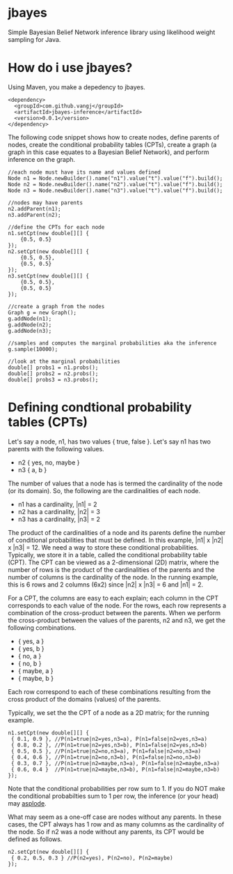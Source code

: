 # jbayes
Simple Bayesian Belief Network inference library using likelihood weight sampling for Java.

# How do i use jbayes?

Using Maven, you make a depedency to jbayes.

```
<dependency>
  <groupId>com.github.vangj</groupId>
  <artifactId>jbayes-inference</artifactId>
  <version>0.0.1</version>
</dependency>
```


The following code snippet shows how to create nodes, define parents of nodes, create the conditional probability tables (CPTs), create a graph (a graph in this case equates to a Bayesian Belief Network), and perform inference on the graph.

```
//each node must have its name and values defined
Node n1 = Node.newBuilder().name("n1").value("t").value("f").build();
Node n2 = Node.newBuilder().name("n2").value("t").value("f").build();
Node n3 = Node.newBuilder().name("n3").value("t").value("f").build();

//nodes may have parents
n2.addParent(n1);
n3.addParent(n2);

//define the CPTs for each node
n1.setCpt(new double[][] {
    {0.5, 0.5}
});
n2.setCpt(new double[][] {
    {0.5, 0.5},
    {0.5, 0.5}
});
n3.setCpt(new double[][] {
    {0.5, 0.5},
    {0.5, 0.5}
});

//create a graph from the nodes
Graph g = new Graph();
g.addNode(n1);
g.addNode(n2);
g.addNode(n3);

//samples and computes the marginal probabilities aka the inference
g.sample(10000);

//look at the marginal probabilities
double[] probs1 = n1.probs();
double[] probs2 = n2.probs();
double[] probs3 = n3.probs();
```

# Defining condtional probability tables (CPTs)

Let's say a node, n1, has two values { true, false }. Let's say n1 has two parents with the following values.
* n2 { yes, no, maybe }
* n3 { a, b }

The number of values that a node has is termed the cardinality of the node (or its domain). So, the following are the cardinalities of each node.
* n1 has a cardinality, |n1| = 2
* n2 has a cardinality, |n2| = 3
* n3 has a cardinality, |n3| = 2

The product of the cardinalities of a node and its parents define the number of conditional probabilities that must be defined. In this example, |n1| x |n2| x |n3| = 12. We need a way to store these conditional probabilities. Typically, we store it in a table, called the conditional probability table (CPT). The CPT can be viewed as a 2-dimensional (2D) matrix, where the number of rows is the product of the cardinalities of the parents and the number of columns is the cardinality of the node. In the running example, this is 6 rows and 2 columns (6x2) since |n2| x |n3| = 6 and |n1| = 2.

For a CPT, the columns are easy to each explain; each column in the CPT corresponds to each value of the node. For the rows, each row represents a combination of the cross-product between the parents. When we perform the cross-product between the values of the parents, n2 and n3, we get the following combinations.
* { yes, a }
* { yes, b }
* { no, a }
* { no, b }
* { maybe, a }
* { maybe, b }

Each row correspond to each of these combinations resulting from the cross product of the domains (values) of the parents. 

Typically, we set the the CPT of a node as a 2D matrix; for the running example.

```
n1.setCpt(new double[][] {
 { 0.1, 0.9 }, //P(n1=true|n2=yes,n3=a), P(n1=false|n2=yes,n3=a)
 { 0.8, 0.2 }, //P(n1=true|n2=yes,n3=b), P(n1=false|n2=yes,n3=b)
 { 0.5, 0.5 }, //P(n1=true|n2=no,n3=a), P(n1=false|n2=no,n3=a)
 { 0.4, 0.6 }, //P(n1=true|n2=no,n3=b), P(n1=false|n2=no,n3=b)
 { 0.3, 0.7 }, //P(n1=true|n2=maybe,n3=a), P(n1=false|n2=maybe,n3=a)
 { 0.6, 0.4 }  //P(n1=true|n2=maybe,n3=b), P(n1=false|n2=maybe,n3=b)
});
```

Note that the conditional probabilities per row sum to 1. If you do NOT make the conditional probabilties sum to 1 per row, the inference (or your head) may [asplode](http://www.urbandictionary.com/define.php?term=asplode).

What may seem as a one-off case are nodes without any parents. In these cases, the CPT always has 1 row and as many columns as the cardinality of the node. So if n2 was a node without any parents, its CPT would be defined as follows.

```
n2.setCpt(new double[][] {
 { 0.2, 0.5, 0.3 } //P(n2=yes), P(n2=no), P(n2=maybe)
});
```


